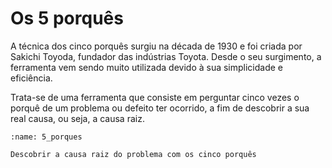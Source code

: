 # Os 5 porquês

A técnica dos cinco porquês surgiu na década de 1930 e foi criada por Sakichi Toyoda, fundador das indústrias Toyota. Desde o seu surgimento, a ferramenta vem sendo muito utilizada devido à sua simplicidade e eficiência.

Trata-se de uma ferramenta que consiste em perguntar cinco vezes o porquê de um problema ou defeito ter ocorrido, a fim de descobrir a sua real causa, ou seja, a causa raiz.

```{figure} ../../../assets/img/5_porques.png
:name: 5_porques

Descobrir a causa raiz do problema com os cinco porquês
```
